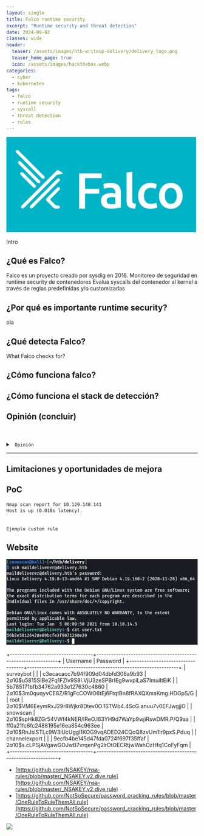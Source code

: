 ```yaml
---
layout: single
title: Falco runtime security
excerpt: "Runtime security and threat detection"
date: 2024-09-02
classes: wide
header:
  teaser: /assets/images/htb-writeup-delivery/delivery_logo.png
  teaser_home_page: true
  icon: /assets/images/hackthebox.webp
categories:
  - cyber
  - kubernetes
tags:  
  - falco
  - runtime security
  - syscall
  - threat detection
  - rules
---
```


  <!-- ![](/assets/images/falco-test/falco_runtime_security.png) -->
<img src="/assets/images/falco-test/falco_runtime_security.png" alt="Descripción de la imagen" width="500"/>



Intro

## ¿Qué es Falco?

Falco es un proyecto creado por sysdig en 2016.
Monitoreo de seguridad en runtime security de contenedores
Evalua  syscalls del contenedor al kernel a través de reglas predefinidas y/o customizadas


## ¿Por qué es importante runtime security?

 ola


## ¿Qué detecta Falco?

What Falco checks for?


## ¿Cómo funciona falco?



## ¿Cómo funciona el stack de detección?



## Opinión (concluir)

<br >
<br >

<details><summary><code> Opinión </code></summary>

##

<br>

Health  & Home Endpoint (pingpong)


    {
        "message": "Hellooooo, Welcome to my crib.",
        "status": true
    }


- USAGE

```
hola
```
</summary></details>

-----------------------------------------------------------


## Limitaciones y oportunidades de mejora


## PoC


    Nmap scan report for 10.129.148.141
    Host is up (0.018s latency).


    Ejemplo custom rule




## Website


![](/assets/images/falco-test/user.png)


+----------------------------------+--------------------------------------------------------------+
| Username                         | Password                                                     |
+----------------------------------+--------------------------------------------------------------+
| surveybot                        |                                                              |
| c3ecacacc7b94f909d04dbfd308a9b93 | $2a$10$u5815SIBe2Fq1FZlv9S8I.VjU3zeSPBrIEg9wvpiLaS7ImuiItEiK |
| 5b785171bfb34762a933e127630c4860 | $2a$10$3m0quqyvCE8Z/R1gFcCOWO6tEj6FtqtBn8fRAXQXmaKmg.HDGpS/G |
| root                             | $2a$10$VM6EeymRxJ29r8Wjkr8Dtev0O.1STWb4.4ScG.anuu7v0EFJwgjjO |
| snowscan                         | $2a$10$spHk8ZGr54VWf4kNER/IReO.I63YH9d7WaYp9wjiRswDMR.P/Q9aa |
| ff0a21fc6fc2488195e16ea854c963ee | $2a$10$RnJsISTLc9W3iUcUggl1KOG9vqADED24CQcQ8zvUm1Ir9pxS.Pduq |
| channelexport                    |                                                              |
| 9ecfb4be145d47fda0724f697f35ffaf | $2a$10$s.cLPSjAVgawGOJwB7vrqenPg2lrDtOECRtjwWahOzHfq1CoFyFqm |
+----------------------------------+--------------------------------------------------------------+



- [https://github.com/NSAKEY/nsa-rules/blob/master/_NSAKEY.v2.dive.rule](https://github.com/NSAKEY/nsa-rules/blob/master/_NSAKEY.v2.dive.rule)
- [https://github.com/NotSoSecure/password_cracking_rules/blob/master/OneRuleToRuleThemAll.rule](https://github.com/NotSoSecure/password_cracking_rules/blob/master/OneRuleToRuleThemAll.rule)


![](/assets/images/htb-writeup-delivery/root.png)